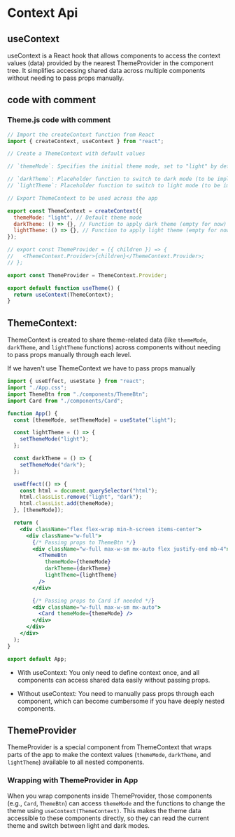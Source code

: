 # Context Api

## useContext

useContext is a React hook that allows components to access the context values (data) provided by the nearest ThemeProvider in the component tree. It simplifies accessing shared data across multiple components without needing to pass props manually.

## code with comment

### Theme.js code with comment

```jsx
// Import the createContext function from React
import { createContext, useContext } from "react";

// Create a ThemeContext with default values

// `themeMode`: Specifies the initial theme mode, set to "light" by default

// `darkTheme`: Placeholder function to switch to dark mode (to be implemented later)
// `lightTheme`: Placeholder function to switch to light mode (to be implemented later)

// Export ThemeContext to be used across the app

export const ThemeContext = createContext({
  themeMode: "light", // Default theme mode
  darkTheme: () => {}, // Function to apply dark theme (empty for now)
  lightTheme: () => {}, // Function to apply light theme (empty for now)
});

// export const ThemeProvider = ({ children }) => {
//   <ThemeContext.Provider>{children}</ThemeContext.Provider>;
// };

export const ThemeProvider = ThemeContext.Provider;

export default function useTheme() {
  return useContext(ThemeContext);
}
```

## ThemeContext:

ThemeContext is created to share theme-related data (like `themeMode`, `darkTheme`, and `lightTheme` functions) across components without needing to pass props manually through each level.

If we haven't use ThemeContext we have to pass props manually

```jsx
import { useEffect, useState } from "react";
import "./App.css";
import ThemeBtn from "./components/ThemeBtn";
import Card from "./components/Card";

function App() {
  const [themeMode, setThemeMode] = useState("light");

  const lightTheme = () => {
    setThemeMode("light");
  };

  const darkTheme = () => {
    setThemeMode("dark");
  };

  useEffect(() => {
    const html = document.querySelector("html");
    html.classList.remove("light", "dark");
    html.classList.add(themeMode);
  }, [themeMode]);

  return (
    <div className="flex flex-wrap min-h-screen items-center">
      <div className="w-full">
        {/* Passing props to ThemeBtn */}
        <div className="w-full max-w-sm mx-auto flex justify-end mb-4">
          <ThemeBtn
            themeMode={themeMode}
            darkTheme={darkTheme}
            lightTheme={lightTheme}
          />
        </div>

        {/* Passing props to Card if needed */}
        <div className="w-full max-w-sm mx-auto">
          <Card themeMode={themeMode} />
        </div>
      </div>
    </div>
  );
}

export default App;
```

- With useContext:
  You only need to define context once, and all components can access shared data easily without passing props.

- Without useContext:
  You need to manually pass props through each component, which can become cumbersome if you have deeply nested components.

## ThemeProvider

ThemeProvider is a special component from ThemeContext that wraps parts of the app to make the context values (`themeMode`, `darkTheme`, and `lightTheme`) available to all nested components.

### Wrapping with ThemeProvider in App

When you wrap components inside ThemeProvider, those components (e.g., `Card`, `ThemeBtn`) can access `themeMode` and the functions to change the theme using `useContext(ThemeContext)`. This makes the theme data accessible to these components directly, so they can read the current theme and switch between light and dark modes.
